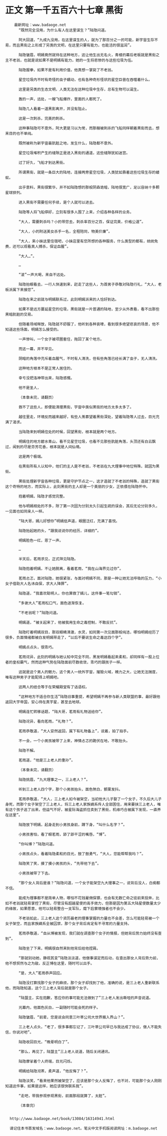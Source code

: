 # 正文 第一千五百六十七章 黑街
        最新网址：www.badaoge.net
          “既然完全没用，为什么有人在这里谋生？”陆隐问道。
      
          阿大回道，“九成九没用，在这里谋生的人，就为了那百分之一的可能，新宇宙生存不易，而且黑街之上形成了另类的文明，在这里只要有能力，也能活的很滋润”。
      
          陆隐皱眉，明嫣竟然就待在这种地方，这让他生出无名火，青楼的幕后老板就是黑街之主不老翁，也就是说如果不是明嫣有能力，她的一生将悲惨的与这些垃圾为伍。
      
          陆隐握拳，如果不是有利用价值，他真想一掌毙了不老翁。
      
          星空垃圾内不时有奇怪的虫子蠕动，也有各种奇形怪状的星空巨兽在吞噬着什么。
      
          这里是另类的生态文明，人类无法在这种垃圾中生存，总有生物可以诞生。
      
          轰的一声，远处，一艘飞船爆炸，里面的人都死了。
      
          陆隐几人看着一道黑影离开，并没有阻止。
      
          这是一次刺杀，完美的刺杀。
      
          这种事陆隐可不意外，阿大更是习以为常，而那艘被刺杀的飞船同样朝着黑街而去，想来目的也不单纯。
      
          既然被称为新宇宙最肮脏之地，发生什么，陆隐都不意外。
      
          星空垃圾堆积产生的缝隙正是进入黑街的通道，这些缝隙犹如迷宫。
      
          过了好久，飞船才到达黑街。
      
          所谓黑街，就是一条巨大的陆地，连接两旁星空垃圾，人类犹如靠着这些垃圾生存的蝼蚁。
      
          出乎意料，黑街很繁华，并不如陆隐想的那般阴森诡暗，陆地很宽广，足以容纳十多颗星球排列。
      
          进入黑街不需要任何手续，是个人就可以进去。
      
          陆隐等人将飞船停好，立刻有很多人围了上来，介绍各种各样的业务。
      
          “大人，需要刺杀吗？小的带您去，刺杀率百分之百，保证完美，价格公道”。
      
          “大人，小的附送美女杀手一名，全程陪同，物美价廉”。
      
          “大人，来小妹这里住宿吧，小妹店里有您所想的各种服务，什么类型的都有，统统免费，还可以观看真人搏杀，保证血腥”。
      
          “大人…”。
      
          …
      
          “滚”一声大喝，来自不远处。
      
          陆隐抬眼看去，一行人快速到来，赶走了这些人，为首男子恭敬对陆隐行礼，“大人，老板派属下来接您”。
      
          陆隐在来之前就与明嫣联系过，此刻明嫣派来的人恰好到达。
      
          如果不是远方蔓延星空的垃圾，黑街就是一片普通的陆地，至少从外表看，看不出那些黑暗肮脏的交易。
      
          但随着场域释放，陆隐就不舒服了，他听到各种哀嚎，看到很多绝望悲哀的场景，他不知道这些场面，明嫣怎么接受的。
      
          一声惨叫，一个女子被项圈套住，拖回了某个地方。
      
          而这一幕，并不罕见。
      
          阴暗的角落中充斥着血腥气，不时有人清洗，但有些角落已经长满了虫子，无人清洗。
      
          这种地方根本不是正常人居住的。
      
          幸亏没把洛神带出来，陆隐感慨。
      
          他不是圣人，
      
          （本章未完，请翻页）
      
          救不了这些人，即便能清理黑街，宇宙中类似黑街的地方太多太多了。
      
          越往里走，环境反而越来越好，有些人羡慕望着黑街深处，望着陆隐等人过去，目光充满了渴求。
      
          当陆隐来到明嫣住处的时候，回望黑街，根本就是两个地方。
      
          明嫣住的地方碧水青山，看不见星空垃圾，也看不见那些肮脏角落，头顶还有白云飘过，闻到的尽是芬芳花香，根本就是人间仙境。
      
          这是两个极端。
      
          在黑街所有人认知中，他们的主人是不老翁，不老翁在九大理事中地位特殊，就因为黑街。
      
          黑街处理新宇宙各种垃圾，更是守护节点之一，这才造就了不老翁的特殊，造就了黑街这个奇特的地方，而实际上，此刻黑街的主人却是一个美丽的少女，正依偎在陆隐怀中。
      
          抱着明嫣，陆隐才感觉完整。
      
          他与明嫣相处的不多，除了第一次因为分别太久引起生疏的误会，其后无论分别多久，一见面也如同亲人一样。
      
          “陆大哥，嫣儿好想你”明嫣低声道，眼圈泛红，充满了喜悦。
      
          陆隐抬起她的头，“跟我说说你的经历，详细的”。
      
          明嫣脸色一红，恩了一声。
      
          …
      
          半天后，茗雨求见，正式拜见陆隐。
      
          陆隐抱着明嫣，不让她脱离，看着茗雨，“我在山海界见过你”。
      
          茗雨忐忑，面对陆隐，她很紧张，与面对明嫣不同，那是一种让她无法呼吸的压力，“小女子借助大人名讳自保，求大人降罪”。
      
          陆隐道，“我喜欢聪明人，你也算救了嫣儿，这件事一笔勾销”。
      
          “多谢大人”茗雨松口气，面色逐渐恢复。
      
          “不老翁呢？”陆隐问道。
      
          明嫣道，“被关起来了，他被我用生命之毒控制，不敢反抗”。
      
          陆隐盯着明嫣双目，那双眼睛清澈，水灵，如同第一次见面那般纯洁，哪怕明嫣经历了很多，负面情绪都被白发明嫣带走了，“以后不要说生命之毒这四个字”。
      
          明嫣点点头，很乖巧。
      
          茗雨诧异，此刻的明嫣与她认知中完全不同，黑发明嫣看起来柔和，却同样有一股上位者的皇权霸气，然而这种气势在陆隐面前尽数收敛，乖巧的跟孩子一样。
      
          这就是这个男人的魅力，这个男人一统外宇宙，摧毁火域，魄力之大，让她无法揣度，唯有这种男子才能配得上明嫣吧。
      
          这两人的结合等于在荣耀殿堂有了话语权。
      
          “这种地方不适合你生活”陆隐旧事重提，希望明嫣不再参与新人类联盟的事，最好跟他返回大宇帝国，安心待在真宇星，甚至去地球。
      
          明嫣连忙转移话题，“陆大哥，茗雨有礼物送给你”。
      
          陆隐诧异，看向茗雨，“礼物？”。
      
          茗雨恭敬道，“大人安然返回，属下有礼物备上”，说着，拍了拍手。
      
          不一会，一个小男孩被带了上来，神情忐忑的跪伏在地，不敢抬头。
      
          陆隐不解。
      
          茗雨道，“他是三上老人的重孙”。
      
          （本章未完，请翻页）
      
          陆隐挑眉，“九大理事之一，三上老人？”。
      
          听到三上老人四个字，那个小男孩抬头，面色煞白，颤栗发抖。
      
          茗雨恭敬道，“大人，三上老人如今被架空，当初他大儿子娶了一个女子，不久后大儿子身死，而那个女子架空了三上老人，将三上老人家族嫡系传人全部困住，用来要挟三上老人，唯有这个孩子逃了出来，但运气不好，被星际海盗抓住卖到了黑街，机缘巧合被属下发现，一直养在这里”。
      
          陆隐放下明嫣，起身走到小男孩身前，蹲下身，“叫什么名字？”。
      
          小男孩害怕，看了眼茗雨，舔了舔干涩的嘴唇，“博”。
      
          “你叫博？”陆隐问道。
      
          小男孩点头，看着陆隐柔和的目光，鼓了鼓勇气，“大人，您能帮帮我吗？”。
      
          陆隐笑了笑，摸了摸小男孩的头，“先带他下去”。
      
          小男孩被带了下去。
      
          “那个女人背后是谁？”陆隐问道，一个女子能架空九大理事之一，说背后没人，白痴都不信。
      
          能成为理事都不是简单人物，哪怕不花钱雇佣保镖，也会有无数亡命之徒前来投奔，比如不老翁就轻易掌控了黑街，尽管没有超越星使的高手效力，但那是因为第五大陆星使数量太少的缘故，如果愿意，他可以轻易整合一支军队，麾下启蒙境强者也不会少。
      
          不老翁如此，三上老人这个资历最老的理事掌握的力量也不会差，怎么可能轻易被一个女子架空，而且家族嫡系全被囚禁，那个女子背后肯定有不寻常的力量支持。
      
          茗雨恭敬道，“自从博被发现，我们就在调查那个女子的情报，但她背后势力始终没有查到”。
      
          陆隐坐了下来，明嫣很自然来到他背后给他捏肩。
      
          “那就别动她，静观其变”陆隐淡淡道，他做事谋定而后动，在查出那女人背后势力前，他不想贸然与之为敌，反正博在这里，随时可以出手。
      
          “是，大人”茗雨恭声回应。
      
          陆隐没打算找那个女子的麻烦，那个女子却找到了他，准确的说，是三上老人重新联系他，而陆隐知道，这个三上老人背后就是那个女子。
      
          “陆盟主，实在抱歉，答应你的事可能无法做到了”三上老人发出嘶哑的声音说道。
      
          光幕内，他面色灰白，一副随时可能会死的样子。
      
          陆隐皱眉，“前辈，您是说会同意三叶草公司大世界搬入界山？”。
      
          三上老人点头，“老了，很多事都忘记了，三叶草公司早已与我达成了协议，做人不能失信，你说对吧”。
      
          陆隐收回目光，“晚辈明白了”。
      
          “那么，再见了，陆盟主”三上老人说道，随后关闭通讯。
      
          陆隐摩挲着个人终端，目光闪烁。
      
          明嫣给陆隐沏茶，柔声道，“他反悔了？”。
      
          陆隐淡笑，“看来他果然被架空了，应该是那个女人反悔了，也不对，可能那个女人刚刚知道这件事，如果是这样，她应该很快联系我”。
      
          “走吧，带我参观参观黑街，前面那段就算了，太脏”。
      
          （本章完）
      
      
      http://www.badaoge.net/book/13084/16314941.html
      
      请记住本书首发域名：www.badaoge.net。笔尖中文手机版阅读网址：m.badaoge.net